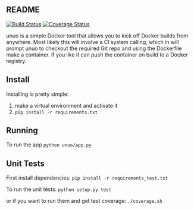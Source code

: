 ## README

[![Build Status](https://travis-ci.org/robottaway/unuo.svg?branch=master)](https://travis-ci.org/robottaway/unuo) [![Coverage Status](https://img.shields.io/coveralls/robottaway/unuo.svg)](https://coveralls.io/r/robottaway/unuo?branch=master)

unuo is a simple Docker tool that allows you to kick off Docker builds from 
anywhere. Most likely this will involve a CI system calling, which in will 
prompt unuo to checkout the required Git repo and using the Dockerfile make a 
container. If you like it can push the container on build to a Docker registry.


## Install

Installing is pretty simple:

1. make a virtual environment and activate it
1. ```pip install -r requirements.txt```


## Running

To run the app ```python unuo/app.py```


## Unit Tests

First install dependencies: ```pip install -r requirements_test.txt```

To run the unit tests: ```python setup.py test```

or if you want to run them and get test coverage: ```./coverage.sh```

